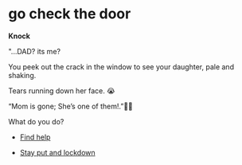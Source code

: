 # go check the door

**Knock**

"...DAD? its me?

You peek out the crack in the window to see your daughter, pale and shaking.

Tears running down her face. 😭

“Mom is gone; She’s one of them!.”🧟‍♀️

What do you do?

- [Find help](./scene6B.md)

- [Stay put and lockdown](./scene6C.md)
